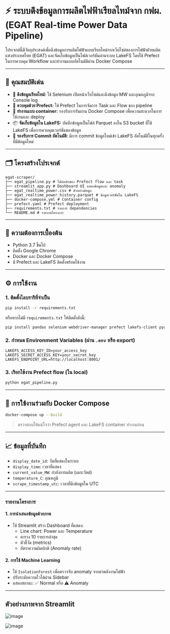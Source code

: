 # ⚡ ระบบดึงข้อมูลการผลิตไฟฟ้าเรียลไทม์จาก กฟผ. (EGAT Real-time Power Data Pipeline)

โปรเจกต์นี้มีวัตถุประสงค์เพื่อดึงข้อมูลการผลิตไฟฟ้าแบบเรียลไทม์จากเว็บไซต์ของการไฟฟ้าฝ่ายผลิตแห่งประเทศไทย (EGAT) และจัดเก็บข้อมูลเป็นไฟล์เวอร์ชันผ่านระบบ LakeFS โดยใช้ Prefect ในการควบคุม Workflow และทำงานแบบอัตโนมัติผ่าน Docker Compose

---

## 🚀 คุณสมบัติเด่น

- 🔄 **ดึงข้อมูลเรียลไทม์:** ใช้ Selenium เปิดหน้าเว็บไซต์และดึงข้อมูล MW และอุณหภูมิจาก Console log
- 🤖 **ควบคุมด้วย Prefect:** ใช้ Prefect ในการจัดการ Task และ Flow ของ pipeline
- 🐳 **ทำงานแบบ container:** รองรับการรันผ่าน Docker Compose เพื่อความสะดวกในการใช้งานและ deploy
- 📦 **จัดเก็บข้อมูลใน LakeFS:** บันทึกข้อมูลเป็นไฟล์ Parquet ลงใน S3 bucket ที่ใช้ LakeFS เพื่อการควบคุมเวอร์ชันของข้อมูล
- 💾 **รองรับการ Commit อัตโนมัติ:** มีการ commit ข้อมูลใหม่เข้า LakeFS อัตโนมัติในทุกครั้งที่มีข้อมูลใหม่

---

## 🗂️ โครงสร้างโปรเจกต์

```
egat-scraper/
├── egat_pipeline.py # ไฟล์หลักของ Prefect flow และ task
├── streamlit_app.py # Dashboard UI แสดงข้อมูลและ anomaly
├── egat_realtime_power.csv # ตัวอย่างข้อมูล
├── egat_realtime_power_history.parquet # ข้อมูลเวอร์ชันใน LakeFS
├── docker-compose.yml # Container config
├── prefect.yaml # Prefect deployment
├── requirements.txt # รายการ dependencies
└── README.md # รายงานโครงการ
```

---

## 🧱 ความต้องการเบื้องต้น

- Python 3.7 ขึ้นไป
- ติดตั้ง Google Chrome
- Docker และ Docker Compose
- มี Prefect และ LakeFS ติดตั้งพร้อมใช้งาน

---

## ⚙️ การใช้งาน

### 1. ติดตั้งไลบรารีที่จำเป็น

```bash
pip install -r requirements.txt
```

หรือหากไม่มี `requirements.txt` ให้ติดตั้งดังนี้:

```bash
pip install pandas selenium webdriver-manager prefect lakefs-client pyarrow
```

### 2. กำหนด Environment Variables (ผ่าน `.env` หรือ export)

```env
LAKEFS_ACCESS_KEY_ID=your_access_key
LAKEFS_SECRET_ACCESS_KEY=your_secret_key
LAKEFS_ENDPOINT_URL=http://localhost:8001/
```

### 3. เรียกใช้งาน Prefect flow (ใน local)

```bash
python egat_pipeline.py
```

---

## 🐳 การใช้งานร่วมกับ Docker Compose

```bash
docker-compose up --build
```

> ตรวจสอบให้แน่ใจว่า Prefect agent และ LakeFS container ทำงานก่อน

---

## 📈 ข้อมูลที่บันทึก

- `display_date_id`: วันที่แสดงในระบบ
- `display_time`: เวลาที่แสดง
- `current_value_MW`: กำลังการผลิต (เมกะวัตต์)
- `temperature_C`: อุณหภูมิ
- `scrape_timestamp_utc`: เวลาที่ดึงข้อมูลใน UTC

---

### รายงานโครงการ

#### 1. การนำเสนอข้อมูลด้วยภาพ 
- ใช้ Streamlit สร้าง Dashboard ที่แสดง:
  - Line chart: Power และ Temperature
  - ตาราง 10 รายการล่าสุด
  - ตัวชี้วัด (metrics)
  - อัตราความผิดปกติ (Anomaly rate)

#### 2. การใช้ Machine Learning 
- ใช้ `IsolationForest` เพื่อตรวจจับ anomaly จากค่าพลังงานไฟฟ้า
- ปรับระดับความไวได้ผ่าน Sidebar
- แสดงสถานะ: ✅ Normal หรือ ⚠️ Anomaly

---
## ตัวอย่างภาพจาก Streamlit
![image](https://github.com/user-attachments/assets/4f0202d2-6481-4f03-8f96-f7149cf8fa8d)


![image](https://github.com/user-attachments/assets/970bbb11-7b35-4e41-b96f-768c9b670a64)
